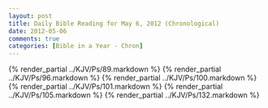 ```yaml
---
layout: post
title: Daily Bible Reading for May 6, 2012 (Chronological)
date: 2012-05-06
comments: true
categories: [Bible in a Year - Chron]
---
```

{% render_partial ../KJV/Ps/89.markdown %}
{% render_partial ../KJV/Ps/96.markdown %}
{% render_partial ../KJV/Ps/100.markdown %}
{% render_partial ../KJV/Ps/101.markdown %}
{% render_partial ../KJV/Ps/105.markdown %}
{% render_partial ../KJV/Ps/132.markdown %}
